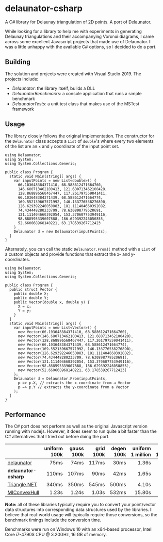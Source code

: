 # delaunator-csharp
A C# library for Delaunay triangulation of 2D points.  A port of [Delaunator](https://github.com/mapbox/delaunator).

While looking for a library to help me with experiments in generating Delaunay triangulations and their accompanying Voronoi diagrams, I came across some excellent Javascript projects that made use of Delaunator.  I was a little unhappy with the available C# options, so I decided to do a port.

## Building

The solution and projects were created with Visual Studio 2019.  The projects include:
 + *Delaunator*: the library itself, builds a DLL
 + *DelaunatorBenchmarks*: a console application that runs a simple benchmark
 + *DelaunatorTests*: a unit test class that makes use of the MSTest framework
 
## Usage

The library closely follows the original implementation.  The constructor for the `Delaunator` class accepts a `List` of `double`'s where every two elements of the list are an `x` and `y` coordinate of the input point set.

```
using Delaunator;
using System;
using System.Collections.Generic;

public class Program {
  static void Main(string[] args) {
    var inputPoints = new List<double>() { 
      66.103648384371410, 68.588612471664760,
      146.680713462100413, 121.680713462100428,
      128.868896560467447, 117.261797559041411,
      66.103648384371439, 68.588612471664774,
      169.552139667571992, 146.133776538276890,
      126.629392246050883, 181.111404660392082,
      74.434448280233709, 78.630898779520691,
      121.111404660392054, 153.370607753949116,
      98.888595339607888, 186.629392246050855,
      52.660668968140221, 63.178539267712423
    }
    Delaunator d = new Delaunator(inputPoints);
  }
}
```

Alternately, you can call the static `Delaunator.From()` method with a `List` of a custom objects and provide functions that extract the x- and y- coordinates.
```
using Delaunator;
using System;
using System.Collections.Generic;

public class Program {
  public struct Vector {
    public double X;
    public double Y;
    public Vector(double x, double y) {
      X = x;
      Y = y;
    }
  }
  static void Main(string[] args) {
    var inputPoints = new List<Vector>() { 
      new Vector(66.103648384371410, 68.588612471664760),
      new Vector(146.680713462100413, 121.680713462100428),
      new Vector(128.868896560467447, 117.261797559041411),
      new Vector(66.103648384371439, 68.588612471664774),
      new Vector(169.552139667571992, 146.133776538276890),
      new Vector(126.629392246050883, 181.111404660392082),
      new Vector(74.434448280233709, 78.630898779520691),
      new Vector(121.111404660392054, 153.370607753949116),
      new Vector(98.888595339607888, 186.629392246050855),
      new Vector(52.660668968140221, 63.178539267712423)
    };
    Delaunator d = Delaunator.From(inputPoints,
      p => p.X, // extracts the x-coordinate from a Vector
      p => p.Y // extracts the y-coordinate from a Vector
    );
  }
}
```

## Performance

The C# port does not perform as well as the original Javascript version running with nodejs.  However, it does seem to run quite a bit faster than the C# alternatives that I tried out before doing the port.

&nbsp; | uniform 100k | gauss 100k | grid 100k | degen 100k | uniform 1&nbsp;million | gauss 1&nbsp;million | grid 1&nbsp;million | degen 1&nbsp;million
:-- | --: | --: | --: | --: | --: | --: | --: | --:
[delaunator](https://github.com/mapbox/delaunator) | 75ms | 74ms | 117ms | 30ms | 1.36s | 1.26s | 1.07s | 323ms
**delaunator-csharp** | 110ms | 107ms | 90ms | 42ms | 1.65s | 1.63s | 1.30s | 469ms
[Triangle.NET](https://github.com/eppz/Triangle.NET) | 340ms | 350ms | 545ms | 500ms | 4.10s | 4.10s | 5.00s | 5.03s
[MIConvexHull](https://github.com/DesignEngrLab/MIConvexHull) | 1.23s | 1.24s | 1.03s | 532ms | 15.80s | 16.23s | 11.01s | 5.26s

**Note:** all of these libraries typically require you to convert your point/vector data structures into corresponding data structures used by the libraries.  I believe that real-world usage will typically require those conversions, so the benchmark timings include the conversion time.

Benchmarks were run on Windows 10 with an x64-based processor, Intel Core i7-4790S CPU @ 3.20GHz, 16 GB of memory.
